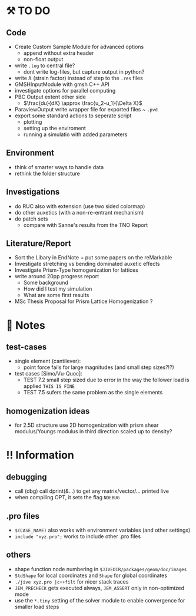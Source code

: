# :hammer_and_pick: TO DO 
## Code
- Create Custom Sample Module for advanced options
  - append without extra header
  - non-float output
- write `.log` to central file?
  - dont write log-files, but capture output in python?
- write $\lambda$ (strain factor) instead of step to the `.res` files
- GMSHInputModule with gmsh C++ API
- investigate options for parallel computing
- PBC Output extent other side
  - $\frac{du}{dX} \approx \frac{u_2-u_1}{\Delta X}$
- ParaviewOutput write wrapper file for exported files ~ `.pvd`
- export some standard actions to seperate script
  - plotting
  - setting up the enviroment
  - running a simulatio with added parameters
## Environment
- think of smarter ways to handle data
- rethink the folder structure
## Investigations
- do RUC also with extension (use two sided colormap)
- do other auxetics (with a non-re-entrant mechanism)
- do patch sets
  - compare with Sanne's results from the TNO Report
## Literature/Report
- Sort the Libary in EndNote + put some papers on the reMarkable
- Investigate stretching vs bending dominated auxetic effects
- Investigate Prism-Type homogenization for lattices
- write around 20pp progress report
  - Some background
  - How did I test my simulation
  - What are some first results
- MSc Thesis Proposal for Prism Lattice Homogenization ?

# :scroll: Notes
## test-cases
- single element (cantilever):
  - point force fails for large magnitudes (and small step sizes?!?)
- test cases [Simo/Vu-Quoc]:
  - TEST 7.2 small step sized due to error in the way the follower load is applied `THIS IS FINE`
  - TEST 7.5 sufers the same problem as the single elements
## homogenization ideas
- for 2.5D structure use 2D homogenization with prism shear modulus/Youngs modulus in third direction scaled up to density?
 
# :bangbang: Information
## debugging
- call (dbg) call dprint(&...) to get any matrix/vector/... printed live
- when compiling OPT, it sets the flag `NDEBUG`
## .pro files
- `$(CASE_NAME)` also works with environment variables (and other settings)
- `include "xyz.pro";` works to include other .pro files
## others
- shape function node numbering in `$JIVEDIR/packages/geom/doc/images`
- `StdShape` for local coordinates and `Shape` for global coordinates
- `./jive xyz.pro |c++filt` for nicer stack traces
- `JEM_PRECHECK` gets executed always, `JEM_ASSERT` only in non-optimized mode
- use the `*.tiny` setting of the solver module to enable convergence for smaller load steps
